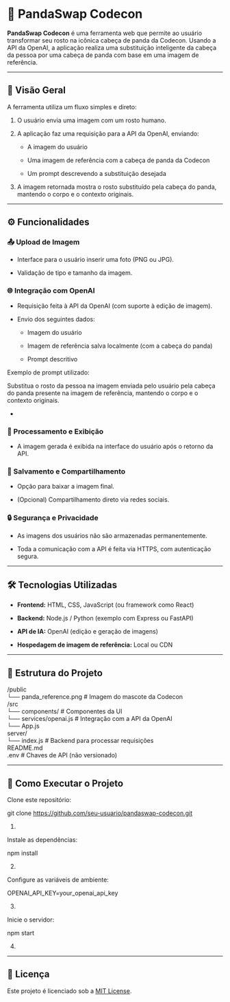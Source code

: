 # **🐼 PandaSwap Codecon**

**PandaSwap Codecon** é uma ferramenta web que permite ao usuário transformar seu rosto na icônica cabeça de panda da Codecon. Usando a API da OpenAI, a aplicação realiza uma substituição inteligente da cabeça da pessoa por uma cabeça de panda com base em uma imagem de referência.

---

## **📌 Visão Geral**

A ferramenta utiliza um fluxo simples e direto:

1. O usuário envia uma imagem com um rosto humano.

2. A aplicação faz uma requisição para a API da OpenAI, enviando:

   * A imagem do usuário

   * Uma imagem de referência com a cabeça de panda da Codecon

   * Um prompt descrevendo a substituição desejada

3. A imagem retornada mostra o rosto substituído pela cabeça do panda, mantendo o corpo e o contexto originais.

---

## **⚙️ Funcionalidades**

### **📤 Upload de Imagem**

* Interface para o usuário inserir uma foto (PNG ou JPG).

* Validação de tipo e tamanho da imagem.

### **🌐 Integração com OpenAI**

* Requisição feita à API da OpenAI (com suporte à edição de imagem).

* Envio dos seguintes dados:

  * Imagem do usuário

  * Imagem de referência salva localmente (com a cabeça do panda)

  * Prompt descritivo

Exemplo de prompt utilizado:

 Substitua o rosto da pessoa na imagem enviada pelo usuário pela cabeça do panda presente na imagem de referência, mantendo o corpo e o contexto originais.

* 

### **🎨 Processamento e Exibição**

* A imagem gerada é exibida na interface do usuário após o retorno da API.

### **💾 Salvamento e Compartilhamento**

* Opção para baixar a imagem final.

* (Opcional) Compartilhamento direto via redes sociais.

### **🔒 Segurança e Privacidade**

* As imagens dos usuários não são armazenadas permanentemente.

* Toda a comunicação com a API é feita via HTTPS, com autenticação segura.

---

## **🛠️ Tecnologias Utilizadas**

* **Frontend:** HTML, CSS, JavaScript (ou framework como React)

* **Backend:** Node.js / Python (exemplo com Express ou FastAPI)

* **API de IA:** OpenAI (edição e geração de imagens)

* **Hospedagem de imagem de referência:** Local ou CDN

---

## **📁 Estrutura do Projeto**

/public  
  └── panda\_reference.png         \# Imagem do mascote da Codecon  
/src  
  └── components/                 \# Componentes da UI  
  └── services/openai.js          \# Integração com a API da OpenAI  
  └── App.js  
server/  
  └── index.js                    \# Backend para processar requisições  
README.md  
.env                              \# Chaves de API (não versionado)

---

## **🚀 Como Executar o Projeto**

Clone este repositório:

 git clone https://github.com/seu-usuario/pandaswap-codecon.git

1. 

Instale as dependências:

 npm install

2. 

Configure as variáveis de ambiente:

 OPENAI\_API\_KEY=your\_openai\_api\_key

3. 

Inicie o servidor:

 npm start

4. 

---

## **📄 Licença**

Este projeto é licenciado sob a [MIT License](https://chatgpt.com/LICENSE).

